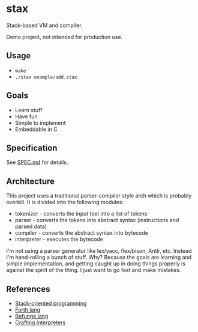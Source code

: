 # stax

Stack-based VM and compiler.

Demo project, not intended for production use.

## Usage

* `make`
* `./stax example/add.stax`

## Goals

* Learn stuff
* Have fun
* Simple to implement
* Embeddable in C

## Specification

See [SPEC.md](./SPEC.md) for details.

## Architecture

This project uses a traditional parser-compiler style arch which is probably overkill. It is divided into the following modules:

* tokenizer - converts the input text into a list of tokens
* parser - converts the tokens into abstract syntax (instructions and parsed data)
* compiler - converts the abstract syntax into bytecode
* interpreter - executes the bytecode

I'm not using a parser generator like lex/yacc, flex/bison, Antlr, etc. Instead I'm hand-rolling a bunch of stuff. Why? Because the goals are learning and simple implementation, and getting caught up in doing things properly is against the spirit of the thing. I just want to go fast and make mistakes.

## References

* [Stack-oriented programming](https://en.wikipedia.org/wiki/Stack-oriented_programming)
* [Forth lang](https://en.wikipedia.org/wiki/Forth_(programming_language))
* [Befunge lang](https://en.wikipedia.org/wiki/Befunge)
* [Crafting Interpreters](https://craftinginterpreters.com/)
